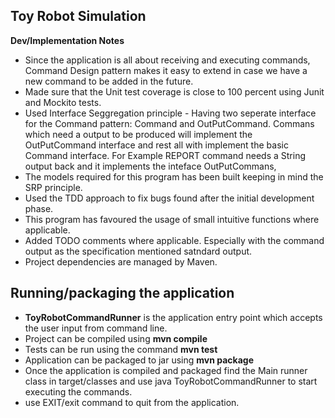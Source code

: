 ## Toy Robot Simulation
**Dev/Implementation Notes**
* Since the application is all about receiving and executing commands, Command Design pattern makes it
easy to extend in case we have a new command to be added in the future.
* Made sure that the Unit test coverage is close to 100 percent using Junit and Mockito tests.
* Used Interface Seggregation principle - Having two seperate interface for the Command pattern: Command and OutPutCommand. Commans which need a output to be produced will implement the OutPutCommand interface and rest all with implement the basic Command interface. For Example REPORT command needs a String output back and it implements the inteface OutPutCommans,
* The models required for this program has been built keeping in mind the SRP principle.
* Used the TDD approach to fix bugs found after the initial development phase.
* This program has favoured the usage of small intuitive functions where applicable. 
* Added TODO comments where applicable. Especially with the command output as the specification mentioned satndard output.
* Project dependencies are managed by Maven.

## Running/packaging the application
* **ToyRobotCommandRunner** is the application entry point which accepts the user input from command line.
* Project can be compiled using **mvn compile**
* Tests can be run using the command **mvn test**
* Application can be packaged to jar using **mvn package**
* Once the application is compiled and packaged find the Main runner class in target/classes and use java ToyRobotCommandRunner to start executing the commands.
* use EXIT/exit command to quit from the application.
